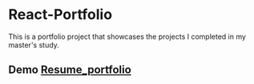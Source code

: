# React-Portfolio
This is a portfolio project that showcases the projects I completed in my master's study.

## Demo [Resume_portfolio](https://react-portfolio-f.herokuapp.com/)
